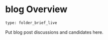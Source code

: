 # blog Overview
 
```ccard
type: folder_brief_live
```
 
Put blog post discussions and candidates here.